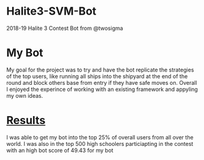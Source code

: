 # Halite3-SVM-Bot
2018-19 Halite 3 Contest Bot from @twosigma

# My Bot
My goal for the project was to try and have the bot replicate the strategies of the top users, like running all ships into the shipyard at the end of the round and block others base from entry if they have safe moves on. Overall I enjoyed the experince of working with an existing framework and appyling my own ideas. 

# [Results](https://halite.io/user/?user_id=4561)
I was able to get my bot into the top 25% of overall users from all over the world. I was also in the top 500 high schoolers particiapting in the contest with an high bot score of 49.43 for my bot
